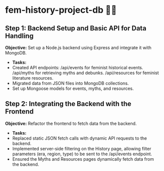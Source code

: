 # fem-history-project-db 🧞‍♀️

## **Step 1: Backend Setup and Basic API for Data Handling**
**Objective:** Set up a Node.js backend using Express and integrate it with MongoDB.
- **Tasks:**
- Created API endpoints:
/api/events for feminist historical events.
/api/myths for retrieving myths and debunks.
/api/resources for feminist literature resources.
- Migrated data from JSON files into MongoDB collections.
- Set up Mongoose models for events, myths, and resources.

## **Step 2: Integrating the Backend with the Frontend**
**Objective:** Refactor the frontend to fetch data from the backend.
- **Tasks:**
- Replaced static JSON fetch calls with dynamic API requests to the backend.
- Implemented server-side filtering on the History page, allowing filter parameters (era, region, type) to be sent to the /api/events endpoint.
- Ensured the Myths and Resources pages dynamically fetch data from the backend.
